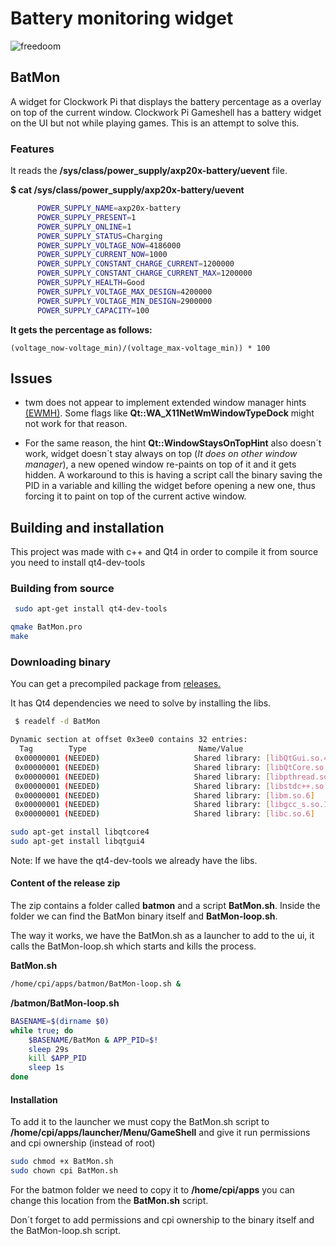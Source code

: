 # Battery monitoring widget

![freedoom](https://cdn.discordapp.com/attachments/459401282743173120/476116122622754858/capture_01.png "freedoom")

## BatMon
A widget for Clockwork Pi that displays the battery percentage as a overlay on top of the current window. Clockwork Pi Gameshell has a battery widget on the UI but not while playing games. This is an attempt to solve this.

### Features


It reads the **/sys/class/power_supply/axp20x-battery/uevent** file.

**$ cat /sys/class/power_supply/axp20x-battery/uevent**
```sh
      POWER_SUPPLY_NAME=axp20x-battery
      POWER_SUPPLY_PRESENT=1
      POWER_SUPPLY_ONLINE=1
      POWER_SUPPLY_STATUS=Charging
      POWER_SUPPLY_VOLTAGE_NOW=4186000
      POWER_SUPPLY_CURRENT_NOW=1000
      POWER_SUPPLY_CONSTANT_CHARGE_CURRENT=1200000
      POWER_SUPPLY_CONSTANT_CHARGE_CURRENT_MAX=1200000
      POWER_SUPPLY_HEALTH=Good
      POWER_SUPPLY_VOLTAGE_MAX_DESIGN=4200000
      POWER_SUPPLY_VOLTAGE_MIN_DESIGN=2900000
      POWER_SUPPLY_CAPACITY=100
```

 **It gets the percentage as follows:**

```(voltage_now-voltage_min)/(voltage_max-voltage_min)) * 100```

## Issues

- twm does not appear to implement extended window manager hints [(EWMH)](https://en.wikipedia.org/wiki/Extended_Window_Manager_Hints).
Some flags like **Qt::WA_X11NetWmWindowTypeDock** might not work for that reason.

- For the same reason, the hint **Qt::WindowStaysOnTopHint** also doesn´t work, widget doesn´t stay always on top (*It does on other window manager*), a new opened window re-paints on top of it and it gets hidden. A workaround to this is having a script call the binary saving the PID in a variable and killing the widget before opening a new one, thus forcing it to paint on top of the current active window.


## Building and installation

This project was made with c++ and Qt4 in order to compile it from source you need to install qt4-dev-tools

### Building from source
```sh
 sudo apt-get install qt4-dev-tools
 ```

```sh
qmake BatMon.pro
make
```
### Downloading binary

You can get a precompiled package from [releases.](https://github.com/Mihaylov93/BatMon/releases "releases")

It has Qt4 dependencies we need to solve by installing the libs.

```sh
 $ readelf -d BatMon

Dynamic section at offset 0x3ee0 contains 32 entries:
  Tag        Type                         Name/Value
 0x00000001 (NEEDED)                     Shared library: [libQtGui.so.4]
 0x00000001 (NEEDED)                     Shared library: [libQtCore.so.4]
 0x00000001 (NEEDED)                     Shared library: [libpthread.so.0]
 0x00000001 (NEEDED)                     Shared library: [libstdc++.so.6]
 0x00000001 (NEEDED)                     Shared library: [libm.so.6]
 0x00000001 (NEEDED)                     Shared library: [libgcc_s.so.1]
 0x00000001 (NEEDED)                     Shared library: [libc.so.6]

```

```sh
sudo apt-get install libqtcore4 
sudo apt-get install libqtgui4 
```
Note: If we have the qt4-dev-tools we already have the libs.

#### Content of the release zip
The zip contains a folder called **batmon** and a script **BatMon.sh**.
Inside the folder we can find the BatMon binary itself and **BatMon-loop.sh**.

The way it works, we have the BatMon.sh as a launcher to add to the ui, it calls the BatMon-loop.sh which starts and kills the process.

**BatMon.sh**
```sh
/home/cpi/apps/batmon/BatMon-loop.sh &

```
**/batmon/BatMon-loop.sh**
```sh
BASENAME=$(dirname $0)
while true; do
    $BASENAME/BatMon & APP_PID=$!
    sleep 29s
    kill $APP_PID
    sleep 1s
done

```
#### Installation

To add it to the launcher we must copy the BatMon.sh script to **/home/cpi/apps/launcher/Menu/GameShell** and give it run permissions and cpi ownership (instead of root)

```sh
sudo chmod +x BatMon.sh
sudo chown cpi BatMon.sh
```

For the batmon folder we need to copy it to **/home/cpi/apps** you can change this location from the **BatMon.sh** script.

Don´t forget to add permissions and cpi ownership to the binary itself and the BatMon-loop.sh script.
